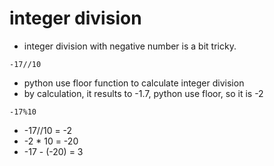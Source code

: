 # integer division
* integer division with negative number is a bit tricky.
```=
-17//10
```
* python use floor function to calculate integer division
* by calculation, it results to -1.7, python use floor, so it is -2

```=
-17%10
```
* -17//10 = -2
* -2 * 10 = -20
* -17 - (-20) = 3











